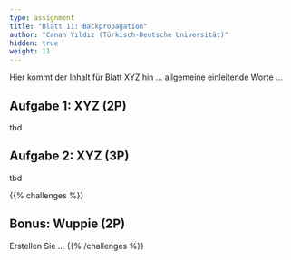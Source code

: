 ```yaml
---
type: assignment
title: "Blatt 11: Backpropagation"
author: "Canan Yıldız (Türkisch-Deutsche Universität)"
hidden: true
weight: 11
---
```



Hier kommt der Inhalt für Blatt XYZ hin ... allgemeine einleitende Worte ...

## Aufgabe 1: XYZ (2P)

tbd

## Aufgabe 2: XYZ (3P)

tbd



{{% challenges %}}
## Bonus: Wuppie (2P)
Erstellen Sie ...
{{% /challenges %}}
